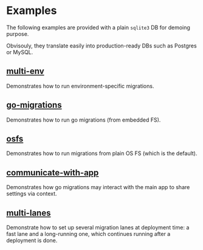 # Examples

The following examples are provided with a plain `sqlite3` DB for demoing purpose.

Obvisouly, they translate easily into production-ready DBs such as Postgres or MySQL.

## [multi-env](multi-env/README.md)

Demonstrates how to run environment-specific migrations.

## [go-migrations](go-migrations/README.md)

Demonstrates how to run go migrations (from embedded FS).

## [osfs](osfs/README.md)

Demonstrates how to run migrations from plain OS FS (which is the default).

## [communicate-with-app](communicate-with-app/README.md)

Demonstrates how go migrations may interact with the main app to share settings via context.

## [multi-lanes](multi-lanes/README.md)

Demonstrate how to set up several migration lanes at deployment time: a fast lane and a long-running one,
which continues running after a deployment is done.
